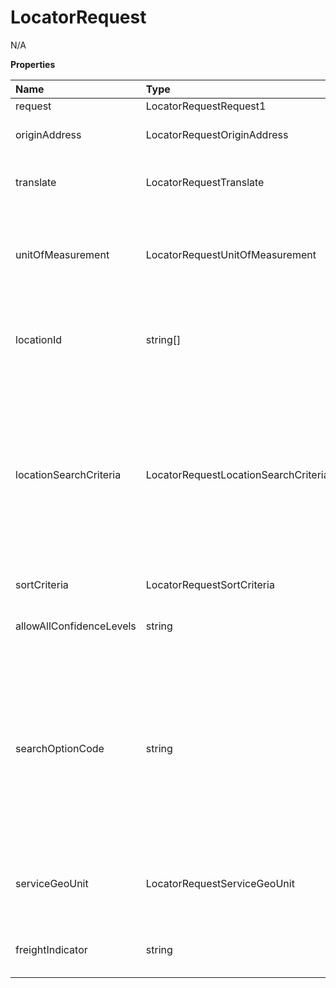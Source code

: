 # LocatorRequest

N/A

**Properties**

| Name                     | Type                                 | Required | Description                                                                                                                                                                                                    |
| :----------------------- | :----------------------------------- | :------- | :------------------------------------------------------------------------------------------------------------------------------------------------------------------------------------------------------------- |
| request                  | LocatorRequestRequest1               | ✅       | N/A                                                                                                                                                                                                            |
| originAddress            | LocatorRequestOriginAddress          | ✅       | Container for origin address information.                                                                                                                                                                      |
| translate                | LocatorRequestTranslate              | ✅       | Contains the locale information for the request.                                                                                                                                                               |
| unitOfMeasurement        | LocatorRequestUnitOfMeasurement      | ❌       | Distance unit of measurement. This is required for location requests (request option 1).                                                                                                                       |
| locationId               | string[]                             | ❌       | Location ID is the identification number of the UPS affiliated location.                                                                                                                                       |
| locationSearchCriteria   | LocatorRequestLocationSearchCriteria | ❌       | The Location search criteria container allows the user to further define the basis to which they wish to receive the UPS locations. Only relevant when the user requests a Location search (request option 1). |
| sortCriteria             | LocatorRequestSortCriteria           | ❌       | Container for Sort Criteria                                                                                                                                                                                    |
| allowAllConfidenceLevels | string                               | ❌       | Indicator to allow confidence level in search.                                                                                                                                                                 |
| searchOptionCode         | string                               | ❌       | Valid values: 01-Proximity Search Details 02-Address Search Details 03-Proximity Search Summary 04-Address Search Summary 05-Freight Will Call Search. Either OptionType 03 or 04 is required.                 |
| serviceGeoUnit           | LocatorRequestServiceGeoUnit         | ❌       | ServiceGeoUnit Container. Required to search for the freight facility information                                                                                                                              |
| freightIndicator         | string                               | ❌       | FreightIndicator. Required for Freight Location Search.                                                                                                                                                        |

<!-- This file was generated by liblab | https://liblab.com/ -->
